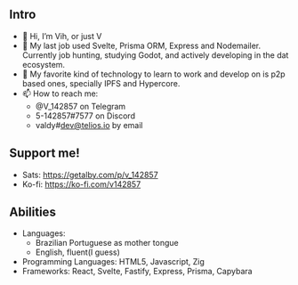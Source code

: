 ## Intro
- 👋 Hi, I’m Vih, or just V
- 🌱 My last job used Svelte, Prisma ORM, Express and Nodemailer. Currently job hunting, studying Godot, and actively developing in the dat ecosystem.
- 💞️ My favorite kind of technology to learn to work and develop on is p2p based ones, specially IPFS and Hypercore.
- 📫 How to reach me: 
  * @V_142857 on Telegram
  * 5-142857#7577 on Discord
  * valdy#dev@telios.io by email
## Support me!
 - Sats: https://getalby.com/p/v_142857
 - Ko-fi: https://ko-fi.com/v142857

## Abilities
  - Languages:
    - Brazilian Portuguese as mother tongue
    - English, fluent(I guess)
  - Programming Languages: HTML5, Javascript, Zig
  - Frameworks: React, Svelte, Fastify, Express, Prisma, Capybara
